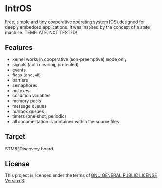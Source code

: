 IntrOS
=======

Free, simple and tiny cooperative operating system (OS) designed for deeply embedded applications.
It was inspired by the concept of a state machine.
TEMPLATE. NOT TESTED!

Features
--------

- kernel works in cooperative (non-preemptive) mode only
- signals (auto clearing, protected)
- events
- flags (one, all)
- barriers
- semaphores
- mutexes
- condition variables
- memory pools
- message queues
- mailbox queues
- timers (one-shot, periodic)
- all documentation is contained within the source files

Target
-------

STM8SDiscovery board.

License
-------

This project is licensed under the terms of [GNU GENERAL PUBLIC LICENSE Version 3](http://www.gnu.org/philosophy/why-not-lgpl.html).
